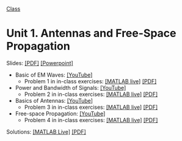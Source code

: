 [Class](../readme.md) 

# Unit 1.  Antennas and Free-Space Propagation

Slides:  [[PDF]](../lectures/Unit01_Antennas.pdf) [[Powerpoint]](../lectures/Unit01_Antennas.pdf) 

* Basic of EM Waves: [[YouTube]](https://youtu.be/2WTeZ5p5P4Y)
    * Problem 1 in in-class exercises: [[MATLAB live]](./antennas_inclass.mlx)  [[PDF]](./antennas_inclass.pdf) 
* Power and Bandwidth of Signals:  [[YouTube]](https://youtu.be/4LnzMfvi3nM)
    * Problem 2 in in-class exercises: [[MATLAB live]](./antennas_inclass.mlx)  [[PDF]](./antennas_inclass.pdf) 
* Basics of Antennas:  [[YouTube]](https://youtu.be/lhAkkodcftc)
    * Problem 3 in in-class exercises: [[MATLAB live]](./antennas_inclass.mlx)  [[PDF]](./antennas_inclass.pdf) 
* Free-space Propagation:  [[YouTube]](https://youtu.be/uhtASfGPbz4)
    * Problem 4 in in-class exercises: [[MATLAB live]](./antennas_inclass.mlx)  [[PDF]](./antennas_inclass.pdf) 

Solutions:  [[MATLAB Live]](./antennas_inclass_soln.mlx)  [[PDF]](./antennas_inclass_soln.pdf)  
